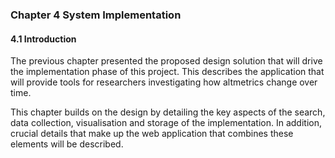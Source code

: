 ### Chapter 4 System Implementation

#### 4.1 Introduction

The previous chapter presented the proposed design solution that will drive the implementation phase of this project. This describes the application that will provide tools for researchers investigating how altmetrics change over time.

This chapter builds on the design by detailing the key aspects of the search, data collection, visualisation and storage of the implementation. In addition, crucial details that make up the web application that combines these elements will be described.